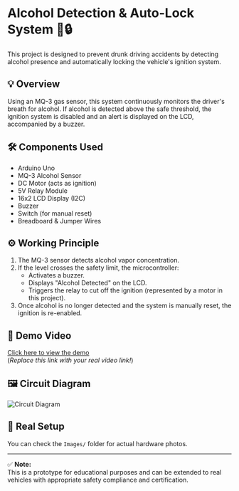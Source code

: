 # Alcohol Detection & Auto-Lock System 🚗🔒

This project is designed to prevent drunk driving accidents by detecting alcohol presence and automatically locking the vehicle's ignition system.

## 💡 Overview
Using an MQ-3 gas sensor, this system continuously monitors the driver's breath for alcohol. If alcohol is detected above the safe threshold, the ignition system is disabled and an alert is displayed on the LCD, accompanied by a buzzer.

## 🛠️ Components Used
- Arduino Uno
- MQ-3 Alcohol Sensor
- DC Motor (acts as ignition)
- 5V Relay Module
- 16x2 LCD Display (I2C)
- Buzzer
- Switch (for manual reset)
- Breadboard & Jumper Wires

## ⚙️ Working Principle
1. The MQ-3 sensor detects alcohol vapor concentration.
2. If the level crosses the safety limit, the microcontroller:
   - Activates a buzzer.
   - Displays "Alcohol Detected" on the LCD.
   - Triggers the relay to cut off the ignition (represented by a motor in this project).
3. Once alcohol is no longer detected and the system is manually reset, the ignition is re-enabled.

## 🎥 Demo Video
[Click here to view the demo](#)  
(*Replace this link with your real video link!*)  

## 🖼️ Circuit Diagram
![Circuit Diagram](./Circuit_Diagram.png)

## 📸 Real Setup
You can check the `Images/` folder for actual hardware photos.

---

✅ **Note:**  
This is a prototype for educational purposes and can be extended to real vehicles with appropriate safety compliance and certification.


